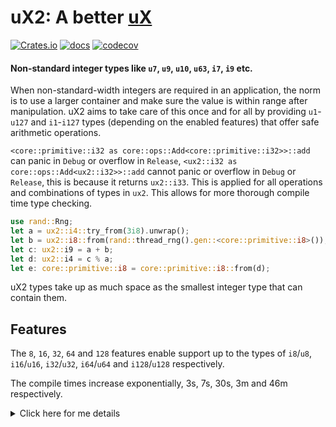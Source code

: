 # uX2: A better [uX](https://github.com/rust-ux/uX)

[![Crates.io](https://img.shields.io/crates/v/ux2)](https://crates.io/crates/ux2)
[![docs](https://img.shields.io/crates/v/ux2?color=yellow&label=docs)](https://docs.rs/ux2)
[![codecov](https://codecov.io/gh/JonathanWoollett-Light/ux2/branch/master/graph/badge.svg?token=II1xtnbCDX)](https://codecov.io/gh/JonathanWoollett-Light/ux2)

#### Non-standard integer types like `u7`, `u9`, `u10`, `u63`, `i7`, `i9` etc.

When non-standard-width integers are required in an application, the norm is to use a larger container and make sure the value is within range after manipulation. uX2 aims to take care of this once and for all by providing `u1`-`u127` and `i1`-`i127` types (depending on the enabled features) that offer safe arithmetic operations.

`<core::primitive::i32 as core::ops::Add<core::primitive::i32>>::add` can panic in `Debug` or overflow in `Release`, `<ux2::i32 as core::ops::Add<ux2::i32>>::add` cannot panic or overflow in `Debug` or `Release`, this is because it returns `ux2::i33`. This is applied for all operations and combinations of types in `ux2`. This allows for more thorough compile time type checking.

```rust
use rand::Rng;
let a = ux2::i4::try_from(3i8).unwrap();
let b = ux2::i8::from(rand::thread_rng().gen::<core::primitive::i8>());
let c: ux2::i9 = a + b;
let d: ux2::i4 = c % a;
let e: core::primitive::i8 = core::primitive::i8::from(d);
```

uX2 types take up as much space as the smallest integer type that can contain them.

## Features

The `8`, `16`, `32`, `64` and `128` features enable support up to the types of `i8`/`u8`, `i16`/`u16`, `i32`/`u32`, `i64`/`u64` and `i128`/`u128` respectively.

The compile times increase exponentially, 3s, 7s, 30s, 3m and 46m respectively.

<details>
  <summary>Click here for me details</summary>

    ```bash
    jonathan@jonathan-System-Product-Name:~/Projects/ux2/ux2$ cargo clean
    jonathan@jonathan-System-Product-Name:~/Projects/ux2/ux2$ cargo build --no-default-features --features 8
    Compiling proc-macro2 v1.0.56
    Compiling unicode-ident v1.0.8
    Compiling quote v1.0.26
    Compiling ux2-macros v0.7.0 (/home/jonathan/Projects/ux2/ux2-macros)
    Compiling ux2 v0.7.0 (/home/jonathan/Projects/ux2/ux2)
        Finished dev [unoptimized + debuginfo] target(s) in 3.00s
    jonathan@jonathan-System-Product-Name:~/Projects/ux2/ux2$ cargo clean
    jonathan@jonathan-System-Product-Name:~/Projects/ux2/ux2$ cargo build --no-default-features --features 16
    Compiling proc-macro2 v1.0.56
    Compiling quote v1.0.26
    Compiling unicode-ident v1.0.8
    Compiling ux2-macros v0.7.0 (/home/jonathan/Projects/ux2/ux2-macros)
    Compiling ux2 v0.7.0 (/home/jonathan/Projects/ux2/ux2)
        Finished dev [unoptimized + debuginfo] target(s) in 7.36s
    jonathan@jonathan-System-Product-Name:~/Projects/ux2/ux2$ cargo clean
    jonathan@jonathan-System-Product-Name:~/Projects/ux2/ux2$ cargo build --no-default-features --features 32
    Compiling proc-macro2 v1.0.56
    Compiling unicode-ident v1.0.8
    Compiling quote v1.0.26
    Compiling ux2-macros v0.7.0 (/home/jonathan/Projects/ux2/ux2-macros)
    Compiling ux2 v0.7.0 (/home/jonathan/Projects/ux2/ux2)
        Finished dev [unoptimized + debuginfo] target(s) in 29.96s
    jonathan@jonathan-System-Product-Name:~/Projects/ux2/ux2$ cargo clean
    jonathan@jonathan-System-Product-Name:~/Projects/ux2/ux2$ cargo build --no-default-features --features 64
    Compiling proc-macro2 v1.0.56
    Compiling unicode-ident v1.0.8
    Compiling quote v1.0.26
    Compiling ux2-macros v0.7.0 (/home/jonathan/Projects/ux2/ux2-macros)
    Compiling ux2 v0.7.0 (/home/jonathan/Projects/ux2/ux2)
        Finished dev [unoptimized + debuginfo] target(s) in 3m 26s
    jonathan@jonathan-System-Product-Name:~/Projects/ux2/ux2$ cargo clean
    jonathan@jonathan-System-Product-Name:~/Projects/ux2/ux2$ cargo build --no-default-features --features 128
    Compiling proc-macro2 v1.0.56
    Compiling unicode-ident v1.0.8
    Compiling quote v1.0.26
    Compiling ux2-macros v0.7.0 (/home/jonathan/Projects/ux2/ux2-macros)
    Compiling ux2 v0.7.0 (/home/jonathan/Projects/ux2/ux2)
        Finished dev [unoptimized + debuginfo] target(s) in 46m 22s
    ```
<details>

## Why does this exist? Why use this over `ux`?

I noticed [uX](https://github.com/rust-ux/uX) doesn't seem to be actively maintained and the current code
could use some big changes.

So I did what any reasonable developer does and completely re-invented the wheel.

Behold uX2, slightly better in almost every way.

- More functionality, with optional support for `serde`.
- Better documentation.
- Better CI (e.g. automated changelog)

I've already implemented some of the open issues from uX in this library e.g.
- https://github.com/rust-ux/uX/issues/55
- https://github.com/rust-ux/uX/issues/54
- https://github.com/rust-ux/uX/issues/53
- https://github.com/rust-ux/uX/issues/17

Why didn't I just post a PR on uX?
1. Review: The current PRs don't seem to be getting reviewed, I wasn't really confident a PR which completely changes the entire library would be merged.
2. Control: If the maintainer/s of uX are inactive there is nothing I can do, I cannot get PRs merged or fix issue, if I have control I can do this.
